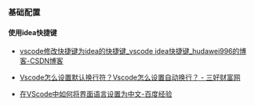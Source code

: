 ### 基础配置

#### 使用idea快捷键

- [vscode修改快捷键为idea的快捷键_vscode idea快捷键_hudawei996的博客-CSDN博客](https://blog.csdn.net/Goals1989/article/details/126992819)

- [Vscode怎么设置默认换行符？Vscode怎么设置自动换行？ - 三好财富网](http://pc.sanhaostreet.com/it/202207/0726724.html)

- [在VScode中如何将界面语言设置为中文-百度经验](https://jingyan.baidu.com/article/64d05a023e7a479f54f73b03.html)
